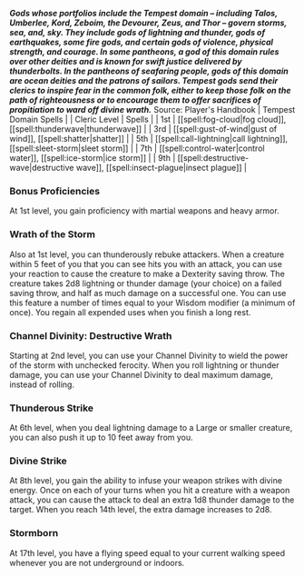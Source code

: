 ***Gods whose portfolios include the Tempest domain – including Talos, Umberlee, Kord, Zeboim, the Devourer, Zeus, and Thor – govern storms, sea, and, sky. They include gods of lightning and thunder, gods of earthquakes, some fire gods, and certain gods of violence, physical strength, and courage. In some pantheons, a god of this domain rules over other deities and is known for swift justice delivered by thunderbolts. In the pantheons of seafaring people, gods of this domain are ocean deities and the patrons of sailors. Tempest gods send their clerics to inspire fear in the common folk, either to keep those folk on the path of righteousness or to encourage them to offer sacrifices of propitiation to ward off divine wrath.***
Source: Player's Handbook
| Tempest Domain Spells |
| Cleric Level | Spells |
| 1st | [[spell:fog-cloud|fog cloud]], [[spell:thunderwave|thunderwave]] |
| 3rd | [[spell:gust-of-wind|gust of wind]], [[spell:shatter|shatter]] |
| 5th | [[spell:call-lightning|call lightning]], [[spell:sleet-storm|sleet storm]] |
| 7th | [[spell:control-water|control water]], [[spell:ice-storm|ice storm]] |
| 9th | [[spell:destructive-wave|destructive wave]], [[spell:insect-plague|insect plague]] |
### Bonus Proficiencies
At 1st level, you gain proficiency with martial weapons and heavy armor.
### Wrath of the Storm
Also at 1st level, you can thunderously rebuke attackers. When a creature within 5 feet of you that you can see hits you with an attack, you can use your reaction to cause the creature to make a Dexterity saving throw. The creature takes 2d8 lightning or thunder damage (your choice) on a failed saving throw, and half as much damage on a successful one.
You can use this feature a number of times equal to your Wisdom modifier (a minimum of once). You regain all expended uses when you finish a long rest.
### Channel Divinity: Destructive Wrath
Starting at 2nd level, you can use your Channel Divinity to wield the power of the storm with unchecked ferocity.
When you roll lightning or thunder damage, you can use your Channel Divinity to deal maximum damage, instead of rolling.
### Thunderous Strike
At 6th level, when you deal lightning damage to a Large or smaller creature, you can also push it up to 10 feet away from you.
### Divine Strike
At 8th level, you gain the ability to infuse your weapon strikes with divine energy. Once on each of your turns when you hit a creature with a weapon attack, you can cause the attack to deal an extra 1d8 thunder damage to the target. When you reach 14th level, the extra damage increases to 2d8.
### Stormborn
At 17th level, you have a flying speed equal to your current walking speed whenever you are not underground or indoors.